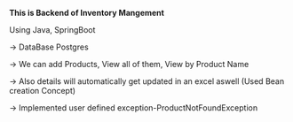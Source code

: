 **This is Backend of Inventory Mangement**

Using Java, SpringBoot

-> DataBase Postgres

-> We can add Products, View all of them, View by Product Name

-> Also details will automatically get updated in an excel aswell (Used Bean creation Concept)

-> Implemented user defined exception-ProductNotFoundException
